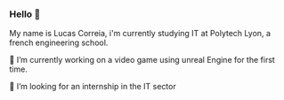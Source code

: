 ### Hello 👋

My name is Lucas Correia, i'm currently studying IT at Polytech Lyon, a french engineering school. 


🔭 I’m currently working on a video game using unreal Engine for the first time.

🤔 I’m looking for an internship in the IT sector

<!--
**MeneldiI/MeneldiI** is a ✨ _special_ ✨ repository because its `README.md` (this file) appears on your GitHub profile.

Here are some ideas to get you started:

- 🔭 I’m currently working on ...
- 🌱 I’m currently learning ...
- 👯 I’m looking to collaborate on ...
- 🤔 I’m looking for help with ...
- 💬 Ask me about ...
- 📫 How to reach me: ...
- 😄 Pronouns: ...
- ⚡ Fun fact: ...
-->
